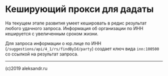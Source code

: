 Кеширующий прокси для дадаты
============================

На текущем этапе развития умеет кешировать в редис результат любого удачного запроса.
Информация об организации по ИНН кешируется с увеличенным сроком жизни.

Для запроса информации о юр.лице по ИНН (`/suggestions/api/4_1/rs/findById/party`)
создает ключ вида `inn:100500` со ссылкой на результат запроса.

--- 
(c)2019 aleksandr.ru